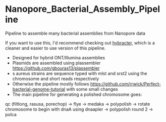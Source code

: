 # Nanopore_Bacterial_Assembly_Pipeline
Pipeline to assemble many bacterial assemblies from Nanopore data

If you want to use this, I'd recommend checking out [hybracter](https://github.com/gbouras13/hybracter), which is a cleaner and easier to use version of this pipeline.



* Designed for hybrid ONT/Illumina assemblies   
* Plasmids are assembled using plassembler https://github.com/gbouras13/plassembler
* s aureus strains are sequence typed with mlst and srst2 using the chromosome and short reads respectively
* Otherwise the pipeline mostly follows https://github.com/rrwick/Perfect-bacterial-genome-tutorial with some small changes
* The main pipeline for generating a polished chromosome goes:

qc (filtlong, rasusa, porechop) -> flye -> medaka -> polypolish -> rotate chromosome to begin with dnaA using dnaapler -> polypolish round 2 -> polca


